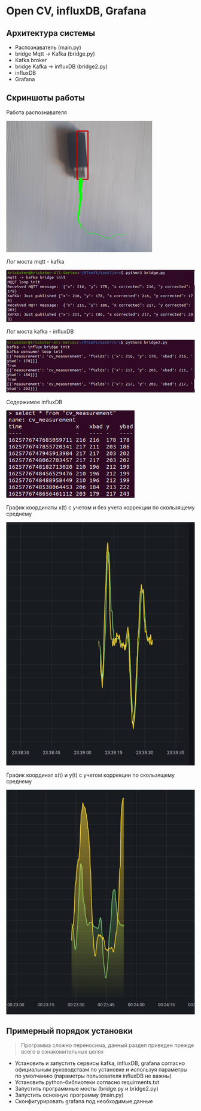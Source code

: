 # Open CV, influxDB, Grafana

## Архитектура системы

- Распознаватель (main.py)
- bridge Mqtt -> Kafka (bridge.py)
- Kafka broker
- bridge Kafka -> influxDB (bridge2.py)
- influxDB
- Grafana

## Скриншоты работы

Работа распознавателя

![](screens/screen1.png)

Лог моста mqtt - kafka

![](screens/screen2.png)

Лог моста kafka - influxDB

![](screens/screen3.png)

Содержимое influxDB

![](screens/screen4.png)

График координаты х(t) с учетом и без учета коррекции по скользящему среднему

![](screens/screen5.png)

График координат х(t) и y(t) с учетом коррекции по скользящему среднему

![](screens/screen6.png)

## Примерный порядок установки

> Программа сложно переносима, данный раздел приведен прежде всего в ознакомительных целях

- Установить и запустить сервисы kafka, influxDB, grafana согласно официальным руководствам по установке и используя параметры по умолчанию (параметры пользователя influxDB не важны)
- Установить python-библиотеки согласно requirments.txt
- Запустить программные мосты (bridge.py и bridge2.py)
- Запустить основную программу (main.py)
- Сконфигурировать grafana под необходимые данные
